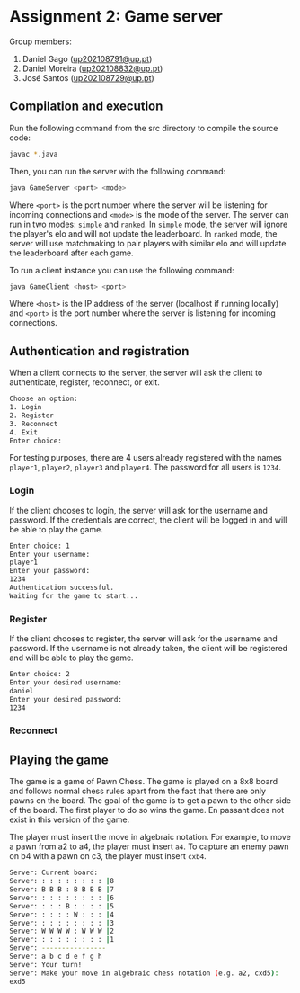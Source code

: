 # Assignment 2: Game server

Group members:

1. Daniel Gago (up202108791@up.pt)
2. Daniel Moreira (up202108832@up.pt)
3. José Santos (up202108729@up.pt)

## Compilation and execution

Run the following command from the src directory to compile the source code:

```bash
javac *.java
```

Then, you can run the server with the following command:

```bash
java GameServer <port> <mode>
```

Where `<port>` is the port number where the server will be listening for incoming connections and `<mode>` is the mode of the server. The server can run in two modes: `simple` and `ranked`. In `simple` mode, the server will ignore the player's elo and will not update the leaderboard. In `ranked` mode, the server will use matchmaking to pair players with similar elo and will update the leaderboard after each game.

To run a client instance you can use the following command:

```bash
java GameClient <host> <port>
```

Where `<host>` is the IP address of the server (localhost if running locally) and `<port>` is the port number where the server is listening for incoming connections.

## Authentication and registration

When a client connects to the server, the server will ask the client to authenticate, register, reconnect, or exit.

```bash
Choose an option:
1. Login
2. Register
3. Reconnect
4. Exit
Enter choice: 
```

For testing purposes, there are 4 users already registered with the names `player1`, `player2`, `player3` and `player4`. The password for all users is `1234`.

### Login

If the client chooses to login, the server will ask for the username and password. If the credentials are correct, the client will be logged in and will be able to play the game.

```bash
Enter choice: 1
Enter your username:
player1
Enter your password:
1234
Authentication successful.
Waiting for the game to start...
```

### Register

If the client chooses to register, the server will ask for the username and password. If the username is not already taken, the client will be registered and will be able to play the game.

```bash
Enter choice: 2 
Enter your desired username:
daniel 
Enter your desired password:
1234
```

### Reconnect


## Playing the game

The game is a game of Pawn Chess. The game is played on a 8x8 board and follows normal chess rules apart from the fact that there are only pawns on the board. The goal of the game is to get a pawn to the other side of the board. The first player to do so wins the game. En passant does not exist in this version of the game.

The player must insert the move in algebraic notation. For example, to move a pawn from a2 to a4, the player must insert `a4`. To capture an enemy pawn on b4 with a pawn on c3, the player must insert `cxb4`.

```bash
Server: Current board:
Server: : : : : : : : : |8
Server: B B B : B B B B |7
Server: : : : : : : : : |6
Server: : : : B : : : : |5
Server: : : : : W : : : |4
Server: : : : : : : : : |3
Server: W W W W : W W W |2
Server: : : : : : : : : |1
Server: ----------------
Server: a b c d e f g h
Server: Your turn!
Server: Make your move in algebraic chess notation (e.g. a2, cxd5):
exd5
```
